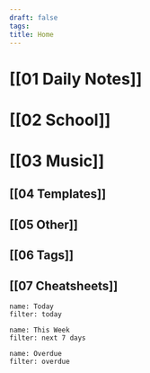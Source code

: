 ```yaml
---
draft: false
tags:
title: Home
---
```

# [[01 Daily Notes]]
# [[02 School]]
# [[03 Music]]
## [[04 Templates]]
## [[05 Other]]
## [[06 Tags]]
## [[07 Cheatsheets]]

```todoist
name: Today
filter: today
```

```todoist
name: This Week
filter: next 7 days
```

```todoist
name: Overdue
filter: overdue
```

